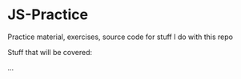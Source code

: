 # JS-Practice
Practice material, exercises, source code for stuff I do with this repo

Stuff that will be covered:

...
